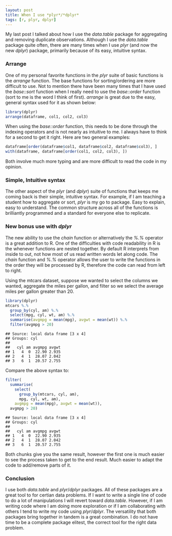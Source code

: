 ```yaml
---
layout: post
title: When I use *plyr*/*dplyr*
tags: [r, plyr, dplyr]
---
```


My last post I talked about how I use the *data.table* package for aggregating and removing duplicate observations.  Although I use the *data.table* package quite often, there are many times when I use *plyr* (and now the new *dplyr*) package, primarily because of its easy, intuitive syntax.  

### Arrange
One of my personal favorite functions in the *plyr* suite of basic functions is the *arrange* function.  The base functions for sorting/ordering are more difficult to use.  Not to mention there have been many times that I have used the *base::sort* function when I really need to use the *base::order* function (sort to me is the word I think of first).  *arrange* is great due to the easy, general syntax used for it as shown below:


```r
library(dplyr)
arrange(dataframe, col1, col2, col3)
```


When using the *base::order* function, this needs to be done through the indexing operators and is not nearly as intuitive to me.  I always have to think for a second to get it right.  Here are two general examples:


```r
dataframe[order(dataframe$col1, dataframe$col2, dataframe$col3), ]
with(dataframe, dataframe[order(col1, col2, col3), ])
```


Both involve much more typing and are more difficult to read the code in my opinion.

### Simple, Intuitive syntax
The other aspect of the *plyr* (and *dplyr*) suite of functions that keeps me coming back is their simple, intuitive syntax.  For example, if I am teaching a student how to aggregate or sort, *plyr* is my go to package.  Easy to explain, easy to understand.  The common structure across all of the functions is brilliantly programmed and a standard for everyone else to replicate.

### New bonus use with *dplyr*
The new ability to use the *chain* function or alternatively the *%.%* operator is a great addition to R.  One of the difficulties with code readability in R is the whenever functions are nested together.  By default R interprets from inside to out, not how most of us read written words let along code.  The *chain* function and *%.%* operator allows the user to write the functions in the order they will be processed by R, therefore the code can read from left to right.

Using the mtcars dataset, suppose we wanted to select the columns we wanted, aggregate the miles per gallon, and filter so we select the average miles per gallon greater than 20.


```r
library(dplyr)
mtcars %.% 
  group_by(cyl, am) %.%
  select(mpg, cyl, wt, am) %.%
  summarise(avgmpg = mean(mpg), avgwt = mean(wt)) %.%
  filter(avgmpg > 20)
```

```
## Source: local data frame [3 x 4]
## Groups: cyl
## 
##   cyl am avgmpg avgwt
## 1   4  0  22.90 2.935
## 2   4  1  28.07 2.042
## 3   6  1  20.57 2.755
```


Compare the above syntax to:


```r
filter(
  summarise(
    select(
      group_by(mtcars, cyl, am),
      mpg, cyl, wt, am),
    avgmpg = mean(mpg), avgwt = mean(wt)),
  avgmpg > 20)
```

```
## Source: local data frame [3 x 4]
## Groups: cyl
## 
##   cyl am avgmpg avgwt
## 1   4  0  22.90 2.935
## 2   4  1  28.07 2.042
## 3   6  1  20.57 2.755
```


Both chunks give you the same result, however the first one is much easier to see the process taken to get to the end result.  Much easier to adapt the code to add/remove parts of it.

### Conclusion
I use both *data.table* and *plyr*/*dplyr* packages.  All of these packages are a great tool to for certian data problems.  If I want to write a single line of code to do a lot of manipulations I will revert toward *data.table*.  However, if I am writing code where I am doing more exploration or if I am collaborating with others I tend to write my code using *plyr*/*dplyr*.  The versatility that both packages bring together in tandem is a great combination.  I do not have time to be a complete package elitest, the correct tool for the right data problem.



